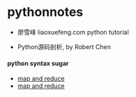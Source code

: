 # pythonnotes
- 廖雪峰 liaoxuefeng.com python tutorial

- Python源码剖析, by Robert Chen

#### python syntax sugar
<!-- - [map and reduce](./map_reduce_eg.py) -->
- <a target="_blank" href="./map_reduce_eg.py">map and reduce</a>
- <a target="_blank" href="https://www.google.com/">map and reduce</a>

